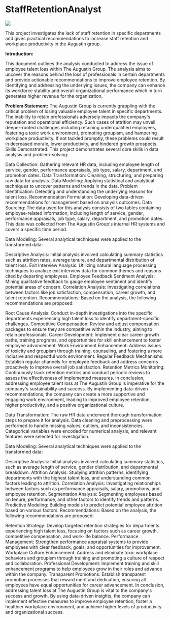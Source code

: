 # StaffRetentionAnalyst

![](FrontPage.png)

This project investigates the lack of staff retention in specific departments and gives practical recommendations to increase staff retention and workplace productivity in the Augustin group.

**Introduction:**

This document outlines the analysis conducted to address the issue of employee talent loss within The Augustin Group. The analysis aims to uncover the reasons behind the loss of professionals in certain departments and provide actionable recommendations to improve employee retention. By identifying and addressing the underlying issues, the company can enhance its workforce stability and overall organizational performance which in turn generates higher revenue for the organization.

**Problem Statement:**
The Augustin Group is currently grappling with the critical problem of losing valuable employee talent in specific departments. The inability to retain professionals adversely impacts the company's reputation and operational efficiency. Such cases of attrition may unveil deeper-rooted challenges including retaining underqualified employees, fostering a toxic work environment, promoting groupism, and hampering workplace productivity. If not tackled promptly, these problems could result in decreased morale, lower productivity, and hindered growth prospects.
Skills Demonstrated:
This project demonstrates several core skills in data analysis and problem-solving:

Data Collection: Gathering relevant HR data, including employee length of service, gender, performance appraisals, job type, salary, department, and promotion dates.
Data Transformation: Cleaning, structuring, and preparing raw data for analysis.
Data Modeling: Applying statistical and analytical techniques to uncover patterns and trends in the data.
Problem Identification: Detecting and understanding the underlying reasons for talent loss.
Recommendation Formulation: Developing data-driven recommendations for management based on analysis outcomes.
Data Sourcing:
The data used for this analysis consists of two tables containing employee-related information, including length of service, gender, performance appraisals, job type, salary, department, and promotion dates. This data was collected from The Augustin Group's internal HR systems and covers a specific time period.

Data Modeling:
Several analytical techniques were applied to the transformed data:

Descriptive Analysis: Initial analysis involved calculating summary statistics such as attrition rates, average tenure, and departmental distribution of talent loss.
Exit Interview Analysis: Utilizing natural language processing techniques to analyze exit interview data for common themes and reasons cited by departing employees.
Employee Feedback Sentiment Analysis: Mining qualitative feedback to gauge employee sentiment and identify potential areas of concern.
Correlation Analysis: Investigating correlations between factors like job satisfaction, compensation, career growth, and talent retention.
Recommendations:
Based on the analysis, the following recommendations are proposed:

Root Cause Analysis: Conduct in-depth investigations into the specific departments experiencing high talent loss to identify department-specific challenges.
Competitive Compensation: Review and adjust compensation packages to ensure they are competitive within the industry, aiming to retain professionals.
Career Development: Implement clear career growth paths, training programs, and opportunities for skill enhancement to foster employee advancement.
Work Environment Enhancement: Address issues of toxicity and groupism through training, counseling, and fostering a more inclusive and respectful work environment.
Regular Feedback Mechanisms: Establish regular channels for employee feedback and address concerns proactively to improve overall job satisfaction.
Retention Metrics Monitoring: Continuously track retention metrics and conduct periodic reviews to assess the effectiveness of implemented measures.
In conclusion, addressing employee talent loss at The Augustin Group is imperative for the company's sustainability and success. By implementing data-driven recommendations, the company can create a more supportive and engaging work environment, leading to improved employee retention, higher productivity, and a positive organizational culture.



Data Transformation:
The raw HR data underwent thorough transformation steps to prepare it for analysis. Data cleaning and preprocessing were performed to handle missing values, outliers, and inconsistencies. Categorical variables were encoded for numerical analysis, and relevant features were selected for investigation.

Data Modeling:
Several analytical techniques were applied to the transformed data:

Descriptive Analysis: Initial analysis involved calculating summary statistics, such as average length of service, gender distribution, and departmental breakdown.
Attrition Analysis: Studying attrition patterns, identifying departments with the highest talent loss, and understanding common factors leading to attrition.
Correlation Analysis: Investigating relationships between factors such as performance appraisals, salary, promotions, and employee retention.
Segmentation Analysis: Segmenting employees based on tenure, performance, and other factors to identify trends and patterns.
Predictive Modeling: Building models to predict potential employee attrition based on various factors.
Recommendations:
Based on the analysis, the following recommendations are proposed:

Retention Strategy: Develop targeted retention strategies for departments experiencing high talent loss, focusing on factors such as career growth, competitive compensation, and work-life balance.
Performance Management: Strengthen performance appraisal systems to provide employees with clear feedback, goals, and opportunities for improvement.
Workplace Culture Enhancement: Address and eliminate toxic workplace behaviors and groupism through training and promoting a culture of respect and collaboration.
Professional Development: Implement training and skill enhancement programs to help employees grow in their roles and advance within the company.
Transparent Promotions: Establish transparent promotion processes that reward merit and dedication, ensuring all employees have equal opportunities for career advancement.
In conclusion, addressing talent loss at The Augustin Group is vital to the company's success and growth. By using data-driven insights, the company can implement effective measures to improve employee retention, foster a healthier workplace environment, and achieve higher levels of productivity and organizational success.







